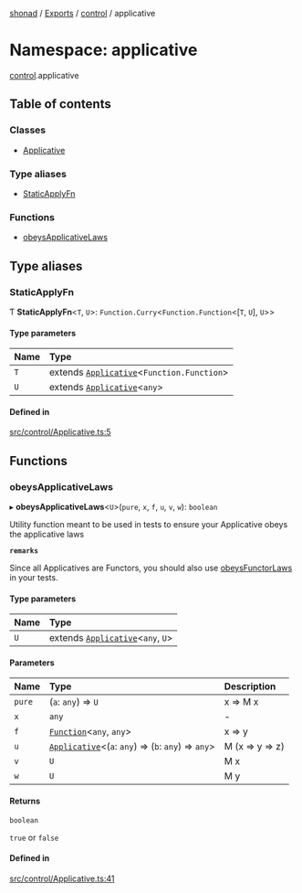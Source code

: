 [shonad](../README.md) / [Exports](../modules.md) / [control](control.md) / applicative

# Namespace: applicative

[control](control.md).applicative

## Table of contents

### Classes

- [Applicative](../classes/control.applicative.Applicative.md)

### Type aliases

- [StaticApplyFn](control.applicative.md#staticapplyfn)

### Functions

- [obeysApplicativeLaws](control.applicative.md#obeysapplicativelaws)

## Type aliases

### StaticApplyFn

Ƭ **StaticApplyFn**<`T`, `U`\>: `Function.Curry`<`Function.Function`<[`T`, `U`], `U`\>\>

#### Type parameters

| Name | Type |
| :------ | :------ |
| `T` | extends [`Applicative`](../classes/control.applicative.Applicative.md)<`Function.Function`\> |
| `U` | extends [`Applicative`](../classes/control.applicative.Applicative.md)<`any`\> |

#### Defined in

[src/control/Applicative.ts:5](https://github.com/jonlaing/shonad/blob/22dd501/src/control/Applicative.ts#L5)

## Functions

### obeysApplicativeLaws

▸ **obeysApplicativeLaws**<`U`\>(`pure`, `x`, `f`, `u`, `v`, `w`): `boolean`

Utility function meant to be used in tests to ensure your Applicative
obeys the applicative laws

**`remarks`**

Since all Applicatives are Functors, you should also
use [obeysFunctorLaws](control.functor.md#obeysfunctorlaws) in your tests.

#### Type parameters

| Name | Type |
| :------ | :------ |
| `U` | extends [`Applicative`](../classes/control.applicative.Applicative.md)<`any`, `U`\> |

#### Parameters

| Name | Type | Description |
| :------ | :------ | :------ |
| `pure` | (`a`: `any`) => `U` | x => M x |
| `x` | `any` | - |
| `f` | [`Function`](base.functions.md#function)<`any`, `any`\> | x => y |
| `u` | [`Applicative`](../classes/control.applicative.Applicative.md)<(`a`: `any`) => (`b`: `any`) => `any`\> | M (x => y => z) |
| `v` | `U` | M x |
| `w` | `U` | M y |

#### Returns

`boolean`

`true` or `false`

#### Defined in

[src/control/Applicative.ts:41](https://github.com/jonlaing/shonad/blob/22dd501/src/control/Applicative.ts#L41)
